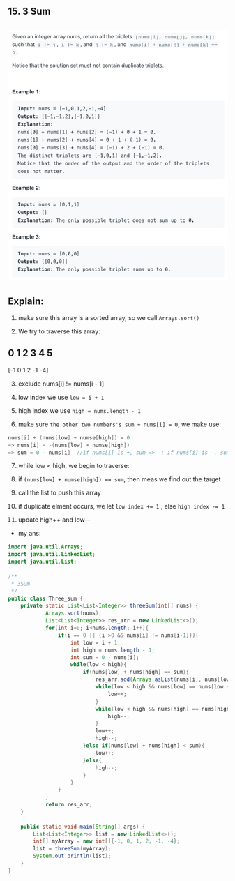 ## 15. 3 Sum
![](img/2022-09-19-12-05-36.png)
---

## Explain:

1. make sure this array is a sorted array, so we call `Arrays.sort()`

2. We try to traverse this array:

  0     1     2     3     4     5 
---   

[-1     0     1     2    -1    -4]

3. exclude nums[i] != nums[i - 1]

4. low index we use `low = i + 1`

5. high index we use `high = nums.length - 1`

6. make sure `the other two numbers's sum + nums[i] = 0`, we make use: 

```java
nums[i] + (nums[low] + numse[high]) = 0
=> nums[i] = -(nums[low] + numse[high])
=> sum = 0 - nums[i]  //if nums[i] is +, sum => -; if nums[i] is -, sum => +
```

7. while low < high, we begin to traverse:

8. if `(nums[low] + numse[high]) == sum`, then meas we find out the target

9. call the list to push this array

10. if duplicate elment occurs, we let `low index += 1` , else `high index -= 1`

11. update high++ and low--


- my ans:

```java
import java.util.Arrays;
import java.util.LinkedList;
import java.util.List;

/**
 * 3Sum
 */
public class Three_sum {
    private static List<List<Integer>> threeSum(int[] nums) {
            Arrays.sort(nums);
            List<List<Integer>> res_arr = new LinkedList<>();
            for(int i=0; i<nums.length; i++){
                if(i == 0 || (i >0 && nums[i] != nums[i-1])){
                    int low = i + 1;
                    int high = nums.length - 1;
                    int sum = 0 - nums[i];
                    while(low < high){
                        if(nums[low] + nums[high] == sum){
                            res_arr.add(Arrays.asList(nums[i], nums[low], nums[high]));
                            while(low < high && nums[low] == nums[low + 1]){
                                low++;
                            }
                            while(low < high && nums[high] == nums[high - 1]){
                                high--;
                            }
                            low++;
                            high--;
                        }else if(nums[low] + nums[high] < sum){
                            low++;
                        }else{
                            high--;
                        }
                    }
                }  
            }
            return res_arr;
    }

    public static void main(String[] args) {
        List<List<Integer>> list = new LinkedList<>();
        int[] myArray = new int[]{-1, 0, 1, 2, -1, -4};
        list = threeSum(myArray);
        System.out.println(list);
    }
}
```